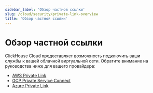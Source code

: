 ```yaml
---
sidebar_label: 'Обзор частной ссылки'
slug: /cloud/security/private-link-overview
title: 'Обзор частной ссылки'
---
```



# Обзор частной ссылки

ClickHouse Cloud предоставляет возможность подключить ваши службы к вашей облачной виртуальной сети. Обратите внимание на руководства ниже для вашего провайдера:

- [AWS Private Link](/cloud/security/aws-privatelink.md)
- [GCP Private Service Connect](/cloud/security/gcp-private-service-connect.md)
- [Azure Private Link](/cloud/security/azure-privatelink.md)
